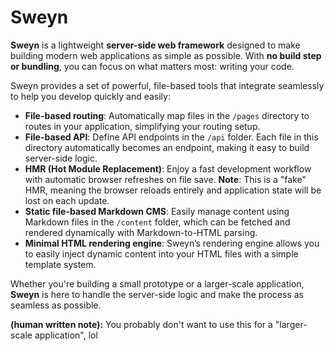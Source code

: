# Sweyn

**Sweyn** is a lightweight **server-side web framework** designed to make building modern web applications as simple as possible. With **no build step or bundling**, you can focus on what matters most: writing your code.

Sweyn provides a set of powerful, file-based tools that integrate seamlessly to help you develop quickly and easily:

- **File-based routing**: Automatically map files in the `/pages` directory to routes in your application, simplifying your routing setup.
- **File-based API**: Define API endpoints in the `/api` folder. Each file in this directory automatically becomes an endpoint, making it easy to build server-side logic.
- **HMR (Hot Module Replacement)**: Enjoy a fast development workflow with automatic browser refreshes on file save. **Note**: This is a "fake" HMR, meaning the browser reloads entirely and application state will be lost on each update.
- **Static file-based Markdown CMS**: Easily manage content using Markdown files in the `/content` folder, which can be fetched and rendered dynamically with Markdown-to-HTML parsing.
- **Minimal HTML rendering engine**: Sweyn’s rendering engine allows you to easily inject dynamic content into your HTML files with a simple template system.

Whether you're building a small prototype or a larger-scale application, **Sweyn** is here to handle the server-side logic and make the process as seamless as possible.

**(human written note):** You probably don't want to use this for a "larger-scale application", lol